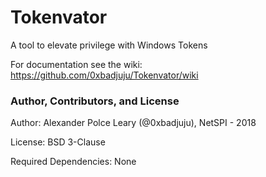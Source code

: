 # Tokenvator
A tool to elevate privilege with Windows Tokens

For documentation see the wiki: https://github.com/0xbadjuju/Tokenvator/wiki

### Author, Contributors, and License

Author: Alexander Polce Leary (@0xbadjuju), NetSPI - 2018

License: BSD 3-Clause

Required Dependencies: None
